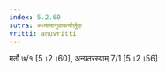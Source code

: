 ```yaml
---
index: 5.2.60
sutra: अध्यायानुवाकयोर्लुक्
vritti: anuvritti
---
```


मतौ ७/१ [5।2।60],  अन्यतरस्याम् 7/1 [5।2।56]